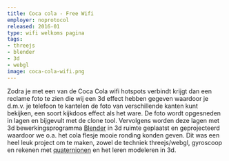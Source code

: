 ```yaml
---
title: Coca cola - Free Wifi
employer: noprotocol
released: 2016-01
type: wifi welkoms pagina
tags:
- threejs
- blender
- 3d
- webgl
image: coca-cola-wifi.png
---
```


Zodra je met een van de Coca Cola wifi hotspots verbindt krijgt dan een reclame foto te zien die wij een 3d effect hebben gegeven waardoor je d.m.v. je telefoon te kantelen de foto van verschillende kanten kunt bekijken, een soort kijkdoos effect als het ware.
De foto wordt opgesneden in lagen en bijgevult met de clone tool. Vervolgens worden deze lagen met 3d bewerkingsprogramma [Blender](http://blender.org) in 3d ruimte geplaatst en geprojecteerd waardoor we o.a. het cola flesje mooie ronding konden geven.
Dit was een heel leuk project om te maken, zowel de techniek threejs/webgl, gyroscoop en rekenen met [quaternionen](https://nl.wikipedia.org/wiki/Quaternion) en het leren modeleren in 3d.
